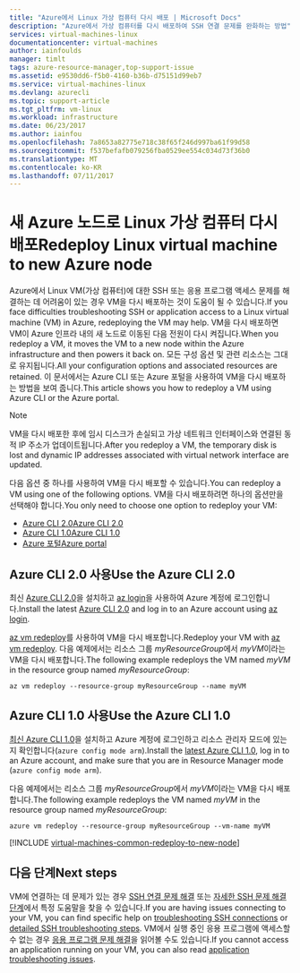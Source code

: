 ```yaml
---
title: "Azure에서 Linux 가상 컴퓨터 다시 배포 | Microsoft Docs"
description: "Azure에서 가상 컴퓨터를 다시 배포하여 SSH 연결 문제를 완화하는 방법"
services: virtual-machines-linux
documentationcenter: virtual-machines
author: iainfoulds
manager: timlt
tags: azure-resource-manager,top-support-issue
ms.assetid: e9530dd6-f5b0-4160-b36b-d75151d99eb7
ms.service: virtual-machines-linux
ms.devlang: azurecli
ms.topic: support-article
ms.tgt_pltfrm: vm-linux
ms.workload: infrastructure
ms.date: 06/23/2017
ms.author: iainfou
ms.openlocfilehash: 7a8653a82775e718c38f65f246d997ba61f99d58
ms.sourcegitcommit: f537befafb079256fba0529ee554c034d73f36b0
ms.translationtype: MT
ms.contentlocale: ko-KR
ms.lasthandoff: 07/11/2017
---
```

# <a name="redeploy-linux-virtual-machine-to-new-azure-node"></a><span data-ttu-id="a29c9-103">새 Azure 노드로 Linux 가상 컴퓨터 다시 배포</span><span class="sxs-lookup"><span data-stu-id="a29c9-103">Redeploy Linux virtual machine to new Azure node</span></span>
<span data-ttu-id="a29c9-104">Azure에서 Linux VM(가상 컴퓨터)에 대한 SSH 또는 응용 프로그램 액세스 문제를 해결하는 데 어려움이 있는 경우 VM을 다시 배포하는 것이 도움이 될 수 있습니다.</span><span class="sxs-lookup"><span data-stu-id="a29c9-104">If you face difficulties troubleshooting SSH or application access to a Linux virtual machine (VM) in Azure, redeploying the VM may help.</span></span> <span data-ttu-id="a29c9-105">VM을 다시 배포하면 VM이 Azure 인프라 내의 새 노드로 이동된 다음 전원이 다시 켜집니다.</span><span class="sxs-lookup"><span data-stu-id="a29c9-105">When you redeploy a VM, it moves the VM to a new node within the Azure infrastructure and then powers it back on.</span></span> <span data-ttu-id="a29c9-106">모든 구성 옵션 및 관련 리소스는 그대로 유지됩니다.</span><span class="sxs-lookup"><span data-stu-id="a29c9-106">All your configuration options and associated resources are retained.</span></span> <span data-ttu-id="a29c9-107">이 문서에서는 Azure CLI 또는 Azure 포털을 사용하여 VM을 다시 배포하는 방법을 보여 줍니다.</span><span class="sxs-lookup"><span data-stu-id="a29c9-107">This article shows you how to redeploy a VM using Azure CLI or the Azure portal.</span></span>

> [!NOTE]
> <span data-ttu-id="a29c9-108">VM을 다시 배포한 후에 임시 디스크가 손실되고 가상 네트워크 인터페이스와 연결된 동적 IP 주소가 업데이트됩니다.</span><span class="sxs-lookup"><span data-stu-id="a29c9-108">After you redeploy a VM, the temporary disk is lost and dynamic IP addresses associated with virtual network interface are updated.</span></span> 

<span data-ttu-id="a29c9-109">다음 옵션 중 하나를 사용하여 VM을 다시 배포할 수 있습니다.</span><span class="sxs-lookup"><span data-stu-id="a29c9-109">You can redeploy a VM using one of the following options.</span></span> <span data-ttu-id="a29c9-110">VM을 다시 배포하려면 하나의 옵션만을 선택해야 합니다.</span><span class="sxs-lookup"><span data-stu-id="a29c9-110">You only need to choose one option to redeploy your VM:</span></span>

- [<span data-ttu-id="a29c9-111">Azure CLI 2.0</span><span class="sxs-lookup"><span data-stu-id="a29c9-111">Azure CLI 2.0</span></span>](#azure-cli-20)
- [<span data-ttu-id="a29c9-112">Azure CLI 1.0</span><span class="sxs-lookup"><span data-stu-id="a29c9-112">Azure CLI 1.0</span></span>](#azure-cli-10)
- [<span data-ttu-id="a29c9-113">Azure 포털</span><span class="sxs-lookup"><span data-stu-id="a29c9-113">Azure portal</span></span>](#using-azure-portal)

## <a name="use-the-azure-cli-20"></a><span data-ttu-id="a29c9-114">Azure CLI 2.0 사용</span><span class="sxs-lookup"><span data-stu-id="a29c9-114">Use the Azure CLI 2.0</span></span>
<span data-ttu-id="a29c9-115">최신 [Azure CLI 2.0](/cli/azure/install-az-cli2)을 설치하고 [az login](/cli/azure/#login)을 사용하여 Azure 계정에 로그인합니다.</span><span class="sxs-lookup"><span data-stu-id="a29c9-115">Install the latest [Azure CLI 2.0](/cli/azure/install-az-cli2) and log in to an Azure account using [az login](/cli/azure/#login).</span></span>

<span data-ttu-id="a29c9-116">[az vm redeploy](/cli/azure/vm#redeploy)를 사용하여 VM을 다시 배포합니다.</span><span class="sxs-lookup"><span data-stu-id="a29c9-116">Redeploy your VM with [az vm redeploy](/cli/azure/vm#redeploy).</span></span> <span data-ttu-id="a29c9-117">다음 예제에서는 리소스 그룹 *myResourceGroup*에서 *myVM*이라는 VM을 다시 배포합니다.</span><span class="sxs-lookup"><span data-stu-id="a29c9-117">The following example redeploys the VM named *myVM* in the resource group named *myResourceGroup*:</span></span>

```azurecli
az vm redeploy --resource-group myResourceGroup --name myVM 
```

## <a name="use-the-azure-cli-10"></a><span data-ttu-id="a29c9-118">Azure CLI 1.0 사용</span><span class="sxs-lookup"><span data-stu-id="a29c9-118">Use the Azure CLI 1.0</span></span>
<span data-ttu-id="a29c9-119">[최신 Azure CLI 1.0](../../cli-install-nodejs.md)을 설치하고 Azure 계정에 로그인하고 리소스 관리자 모드에 있는지 확인합니다(`azure config mode arm`).</span><span class="sxs-lookup"><span data-stu-id="a29c9-119">Install the [latest Azure CLI 1.0](../../cli-install-nodejs.md), log in to an Azure account, and make sure that you are in Resource Manager mode (`azure config mode arm`).</span></span>

<span data-ttu-id="a29c9-120">다음 예제에서는 리소스 그룹 *myResourceGroup*에서 *myVM*이라는 VM을 다시 배포합니다.</span><span class="sxs-lookup"><span data-stu-id="a29c9-120">The following example redeploys the VM named *myVM* in the resource group named *myResourceGroup*:</span></span>

```azurecli
azure vm redeploy --resource-group myResourceGroup --vm-name myVM 
```

[!INCLUDE [virtual-machines-common-redeploy-to-new-node](../../../includes/virtual-machines-common-redeploy-to-new-node.md)]

## <a name="next-steps"></a><span data-ttu-id="a29c9-121">다음 단계</span><span class="sxs-lookup"><span data-stu-id="a29c9-121">Next steps</span></span>
<span data-ttu-id="a29c9-122">VM에 연결하는 데 문제가 있는 경우 [SSH 연결 문제 해결](troubleshoot-ssh-connection.md?toc=%2fazure%2fvirtual-machines%2flinux%2ftoc.json) 또는 [자세한 SSH 문제 해결 단계](detailed-troubleshoot-ssh-connection.md?toc=%2fazure%2fvirtual-machines%2flinux%2ftoc.json)에서 특정 도움말을 찾을 수 있습니다.</span><span class="sxs-lookup"><span data-stu-id="a29c9-122">If you are having issues connecting to your VM, you can find specific help on [troubleshooting SSH connections](troubleshoot-ssh-connection.md?toc=%2fazure%2fvirtual-machines%2flinux%2ftoc.json) or [detailed SSH troubleshooting steps](detailed-troubleshoot-ssh-connection.md?toc=%2fazure%2fvirtual-machines%2flinux%2ftoc.json).</span></span> <span data-ttu-id="a29c9-123">VM에서 실행 중인 응용 프로그램에 액세스할 수 없는 경우 [응용 프로그램 문제 해결](troubleshoot-app-connection.md?toc=%2fazure%2fvirtual-machines%2flinux%2ftoc.json)을 읽어볼 수도 있습니다.</span><span class="sxs-lookup"><span data-stu-id="a29c9-123">If you cannot access an application running on your VM, you can also read [application troubleshooting issues](troubleshoot-app-connection.md?toc=%2fazure%2fvirtual-machines%2flinux%2ftoc.json).</span></span>

